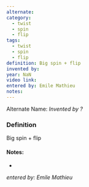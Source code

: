 ```yaml
---
alternate: 
category:
  - twist
  - spin
  - flip
tags:
  - twist
  - spin
  - flip
definition: Big spin + flip
invented by: 
year: NaN
video link: 
entered by: Emile Mathieu
notes: 
---
```

Alternate Name: 
*Invented by ?*

### Definition
Big spin + flip


#### Notes:
- 
*entered by: Emile Mathieu*
